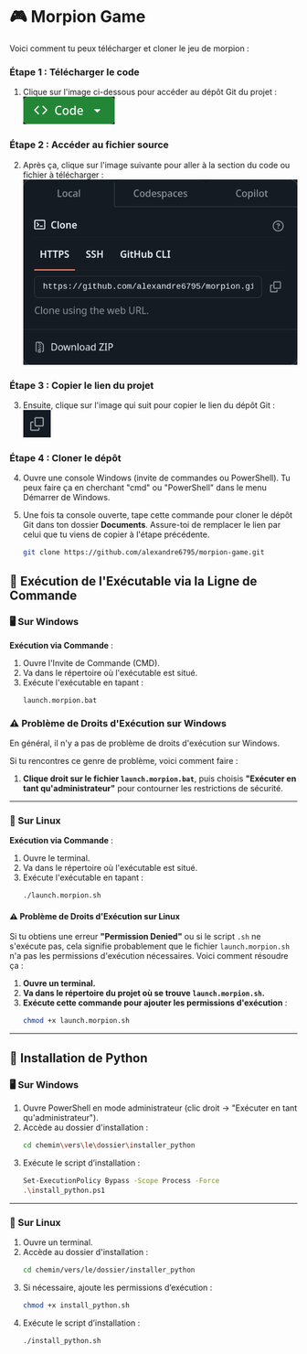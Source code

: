 # 🎮 Morpion Game

Voici comment tu peux télécharger et cloner le jeu de morpion :

### Étape 1 : Télécharger le code
1. Clique sur l'image ci-dessous pour accéder au dépôt Git du projet :  
   [![Code](img/code.png)](https://www.google.fr)


### Étape 2 : Accéder au fichier source
2. Après ça, clique sur l'image suivante pour aller à la section du code ou fichier à télécharger :  
   ![Div](img/div.png)

### Étape 3 : Copier le lien du projet
3. Ensuite, clique sur l'image qui suit pour copier le lien du dépôt Git :  
   ![Copier](img/cp.png)

### Étape 4 : Cloner le dépôt
4. Ouvre une console Windows (invite de commandes ou PowerShell). Tu peux faire ça en cherchant "cmd" ou "PowerShell" dans le menu Démarrer de Windows.

5. Une fois ta console ouverte, tape cette commande pour cloner le dépôt Git dans ton dossier **Documents**. Assure-toi de remplacer le lien par celui que tu viens de copier à l'étape précédente.

   ```bash
   git clone https://github.com/alexandre6795/morpion-game.git


## 🚀 Exécution de l'Exécutable via la Ligne de Commande

### 🖥️ Sur Windows

**Exécution via Commande** :

1. Ouvre l'Invite de Commande (CMD).
2. Va dans le répertoire où l'exécutable est situé.
3. Exécute l'exécutable en tapant :
    ```batch
    launch.morpion.bat
    ```

### ⚠️ Problème de Droits d'Exécution sur Windows

En général, il n'y a pas de problème de droits d'exécution sur Windows.

Si tu rencontres ce genre de problème, voici comment faire :

1. **Clique droit sur le fichier `launch.morpion.bat`**, puis choisis **"Exécuter en tant qu'administrateur"** pour contourner les restrictions de sécurité.

---

### 🐧 Sur Linux

**Exécution via Commande** :

1. Ouvre le terminal.
2. Va dans le répertoire où l'exécutable est situé.
3. Exécute l'exécutable en tapant :
    ```bash
    ./launch.morpion.sh
    ```

#### ⚠️ Problème de Droits d'Exécution sur Linux

Si tu obtiens une erreur **"Permission Denied"** ou si le script `.sh` ne s'exécute pas, cela signifie probablement que le fichier `launch.morpion.sh` n'a pas les permissions d'exécution nécessaires. Voici comment résoudre ça :

1. **Ouvre un terminal.**
2. **Va dans le répertoire du projet où se trouve `launch.morpion.sh`.**
3. **Exécute cette commande pour ajouter les permissions d'exécution** :
    ```bash
    chmod +x launch.morpion.sh
    ```

---

## 🐍 Installation de Python

### 🖥️ Sur Windows

1. Ouvre PowerShell en mode administrateur (clic droit → "Exécuter en tant qu'administrateur").
2. Accède au dossier d'installation :
    ```bash
    cd chemin\vers\le\dossier\installer_python
    ```
3. Exécute le script d’installation :
    ```bash
    Set-ExecutionPolicy Bypass -Scope Process -Force
    .\install_python.ps1
    ```

---

### 🐧 Sur Linux

1. Ouvre un terminal.
2. Accède au dossier d'installation :
    ```bash
    cd chemin/vers/le/dossier/installer_python
    ```
3. Si nécessaire, ajoute les permissions d’exécution :
    ```bash
    chmod +x install_python.sh
    ```
4. Exécute le script d’installation :
    ```bash
    ./install_python.sh
    ```
